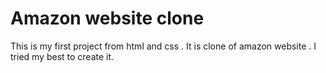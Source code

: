 # Amazon website clone
This is my first project from html and css . It is clone of amazon website . I tried my best to create it.
